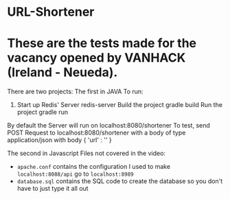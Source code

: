 # URL-Shortener
<h1>These are the tests made for the vacancy opened by VANHACK (Ireland - Neueda).</h1>

There are two projects:
The first in JAVA
To run:
1. Start up Redis' Server
redis-server
Build the project
gradle build
Run the project
gradle run

By default the Server will run on localhost:8080/shortener
To test, send POST Request to localhost:8080/shortener with a body of type application/json with body
{
  'url' : '<INSERT URL>'
}



The second in Javascript
Files not covered in the video:
* `apache.conf` contains the configuration I used to make `localhost:8088/api` go to `localhost:8989`
* `database.sql` contains the SQL code to create the database so you don't have to just type it all out
